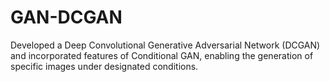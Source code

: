 # GAN-DCGAN
Developed a Deep Convolutional Generative Adversarial Network (DCGAN) and incorporated features of Conditional GAN, enabling the generation of specific images under designated conditions.
